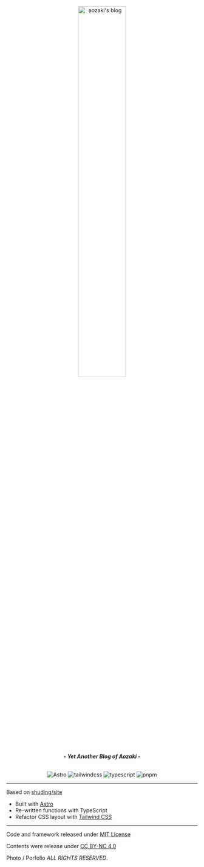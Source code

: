 <div align="center">
  <a href="https://blog.aozaki.cc/" target="_blank" rel="noopener noreferrer"><img src="/public/logo/logo_dark.svg" alt="aozaki's blog" width="50%" height="50%" /></a>

  <b>- <em>Yet Another Blog of Aozaki</em> -</b>

  <br />
  <a href="https://astro.build/" target="_blank" rel="noopener noreferrer"><img style="display: inline-block;" src="https://img.shields.io/badge/Astro-000?style=flat-square&logo=astro&logoColor=white" alt="Astro" /></a>
  <a href="https://tailwindcss.com/" target="_blank" rel="noopener noreferrer"><img style="display: inline-block;" src="https://img.shields.io/badge/tailwindcss-%2338B2AC.svg?style=flat-square&logo=tailwind-css&logoColor=white" alt="tailwindcss" /></a>
  <a href="https://www.typescriptlang.org/" target="_blank" rel="noopener noreferrer"><img style="display: inline-block;" src="https://img.shields.io/badge/TypeScript-007ACC?style=flat-square&logo=typescript&logoColor=white" alt="typescript" /></a>
  <a href="https://pnpm.io/" target="_blank" rel="noopener noreferrer"><img style="display: inline-block;" src="https://img.shields.io/badge/pnpm-%236C78AF.svg?style=flat-square&logo=pnpm&logoColor=white" alt="pnpm" /></a>
</div>

---

Based on [shuding/site](https://github.com/shuding/site)

- Built with [Astro](https://astro.build/)
- Re-written functions with TypeScript
- Refactor CSS layout with [Tailwind CSS](https://tailwindcss.com/)
<!-- - Deployed on [Cloudflare Pages](https://pages.cloudflare.com/) -->

---

Code and framework released under [MIT License](https://github.com/aozaki-kuro/aozaki-next-blog/blob/master/LICENSE)

Contents were release under [CC BY-NC 4.0](https://creativecommons.org/licenses/by-nc/4.0/)

Photo / Porfolio _ALL RIGHTS RESERVED_.
